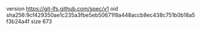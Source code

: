 version https://git-lfs.github.com/spec/v1
oid sha256:9cf429350ae1c235a3fbe5eb50671f8a448accb8ec438c751b0b18a5f3b24a4f
size 673
